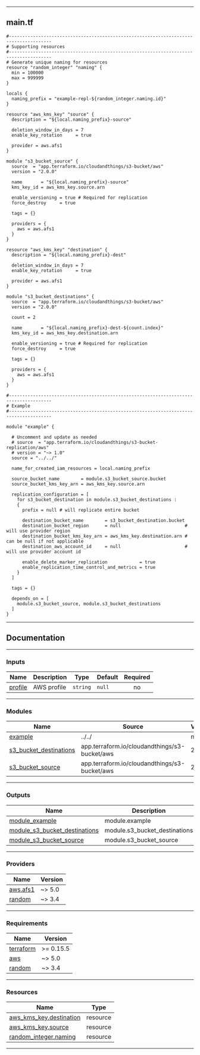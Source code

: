 <!-- BEGIN_TF_DOCS -->
----
## main.tf
```hcl
#--------------------------------------------------------------------------------------
# Supporting resources
#--------------------------------------------------------------------------------------
# Generate unique naming for resources
resource "random_integer" "naming" {
  min = 100000
  max = 999999
}

locals {
  naming_prefix = "example-repl-${random_integer.naming.id}"
}

resource "aws_kms_key" "source" {
  description = "${local.naming_prefix}-source"

  deletion_window_in_days = 7
  enable_key_rotation     = true

  provider = aws.afs1
}

module "s3_bucket_source" {
  source  = "app.terraform.io/cloudandthings/s3-bucket/aws"
  version = "2.0.0"

  name       = "${local.naming_prefix}-source"
  kms_key_id = aws_kms_key.source.arn

  enable_versioning = true # Required for replication
  force_destroy     = true

  tags = {}

  providers = {
    aws = aws.afs1
  }
}

resource "aws_kms_key" "destination" {
  description = "${local.naming_prefix}-dest"

  deletion_window_in_days = 7
  enable_key_rotation     = true

  provider = aws.afs1
}

module "s3_bucket_destinations" {
  source  = "app.terraform.io/cloudandthings/s3-bucket/aws"
  version = "2.0.0"

  count = 2

  name       = "${local.naming_prefix}-dest-${count.index}"
  kms_key_id = aws_kms_key.destination.arn

  enable_versioning = true # Required for replication
  force_destroy     = true

  tags = {}

  providers = {
    aws = aws.afs1
  }
}

#--------------------------------------------------------------------------------------
# Example
#--------------------------------------------------------------------------------------

module "example" {

  # Uncomment and update as needed
  # source  = "app.terraform.io/cloudandthings/s3-bucket-replication/aws"
  # version = "~> 1.0"
  source = "../../"

  name_for_created_iam_resources = local.naming_prefix

  source_bucket_name        = module.s3_bucket_source.bucket
  source_bucket_kms_key_arn = aws_kms_key.source.arn

  replication_configuration = [
    for s3_bucket_destination in module.s3_bucket_destinations :
    {
      prefix = null # will replicate entire bucket

      destination_bucket_name        = s3_bucket_destination.bucket
      destination_bucket_region      = null                        # will use provider region
      destination_bucket_kms_key_arn = aws_kms_key.destination.arn # can be null if not applicable
      destination_aws_account_id     = null                        # will use provider account id

      enable_delete_marker_replication            = true
      enable_replication_time_control_and_metrics = true
    }
  ]

  tags = {}

  depends_on = [
    module.s3_bucket_source, module.s3_bucket_destinations
  ]
}
```
----

## Documentation

----
### Inputs

| Name | Description | Type | Default | Required |
|------|-------------|------|---------|:--------:|
| <a name="input_profile"></a> [profile](#input\_profile) | AWS profile | `string` | `null` | no |

----
### Modules

| Name | Source | Version |
|------|--------|---------|
| <a name="module_example"></a> [example](#module\_example) | ../../ | n/a |
| <a name="module_s3_bucket_destinations"></a> [s3\_bucket\_destinations](#module\_s3\_bucket\_destinations) | app.terraform.io/cloudandthings/s3-bucket/aws | 2.0.0 |
| <a name="module_s3_bucket_source"></a> [s3\_bucket\_source](#module\_s3\_bucket\_source) | app.terraform.io/cloudandthings/s3-bucket/aws | 2.0.0 |

----
### Outputs

| Name | Description |
|------|-------------|
| <a name="output_module_example"></a> [module\_example](#output\_module\_example) | module.example |
| <a name="output_module_s3_bucket_destinations"></a> [module\_s3\_bucket\_destinations](#output\_module\_s3\_bucket\_destinations) | module.s3\_bucket\_destinations |
| <a name="output_module_s3_bucket_source"></a> [module\_s3\_bucket\_source](#output\_module\_s3\_bucket\_source) | module.s3\_bucket\_source |

----
### Providers

| Name | Version |
|------|---------|
| <a name="provider_aws.afs1"></a> [aws.afs1](#provider\_aws.afs1) | ~> 5.0 |
| <a name="provider_random"></a> [random](#provider\_random) | ~> 3.4 |

----
### Requirements

| Name | Version |
|------|---------|
| <a name="requirement_terraform"></a> [terraform](#requirement\_terraform) | >= 0.15.5 |
| <a name="requirement_aws"></a> [aws](#requirement\_aws) | ~> 5.0 |
| <a name="requirement_random"></a> [random](#requirement\_random) | ~> 3.4 |

----
### Resources

| Name | Type |
|------|------|
| [aws_kms_key.destination](https://registry.terraform.io/providers/hashicorp/aws/latest/docs/resources/kms_key) | resource |
| [aws_kms_key.source](https://registry.terraform.io/providers/hashicorp/aws/latest/docs/resources/kms_key) | resource |
| [random_integer.naming](https://registry.terraform.io/providers/hashicorp/random/latest/docs/resources/integer) | resource |

----
<!-- END_TF_DOCS -->
